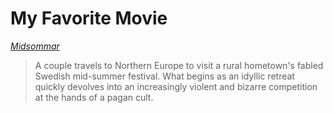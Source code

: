 # My Favorite Movie

[*Midsommar*](https://www.imdb.com/title/tt8772262/?ref_=ttpl_ov_i)

> A couple travels to Northern Europe to visit a rural hometown's fabled Swedish mid-summer festival. What begins as an idyllic retreat quickly devolves into an increasingly violent and bizarre competition at the hands of a pagan cult.

